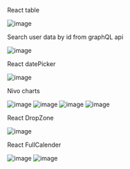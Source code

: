 React table

![image](https://github.com/RuchitaSenjaliya001/User-Diaries/assets/127396165/66200376-512d-4993-96c8-431252ae844a)

Search user data by id from graphQL api

![image](https://github.com/RuchitaSenjaliya001/User-Diaries/assets/127396165/39aa9438-cd59-40ed-9e6a-112f3d4aed59)

React datePicker

![image](https://github.com/RuchitaSenjaliya001/User-Diaries/assets/127396165/8f085fad-4b19-4e0a-9a20-4e11fb8e8bf1)

Nivo charts

![image](https://github.com/RuchitaSenjaliya001/User-Diaries/assets/127396165/1661ef91-554e-4de9-9611-bf149b9348d6)
![image](https://github.com/RuchitaSenjaliya001/User-Diaries/assets/127396165/a66f27d3-7c01-4d39-89b3-f3beeb4d99a5)
![image](https://github.com/RuchitaSenjaliya001/User-Diaries/assets/127396165/a503b747-b630-402f-b749-7b0be4605432)
![image](https://github.com/RuchitaSenjaliya001/User-Diaries/assets/127396165/080efc73-b0e9-4f88-84ba-f66d6407b7fb)

React DropZone

![image](https://github.com/RuchitaSenjaliya001/User-Diaries/assets/127396165/07dbfef0-73b5-4772-8035-a81dcef13d55)

React FullCalender

![image](https://github.com/RuchitaSenjaliya001/User-Diaries/assets/127396165/dc254462-0727-4491-b9a5-18685a136c6d)
![image](https://github.com/RuchitaSenjaliya001/User-Diaries/assets/127396165/5ac7a93f-ea5f-4dbf-a8a9-017d4dea4042)
